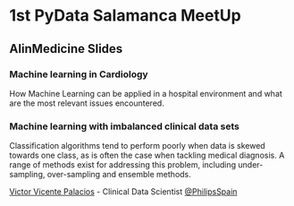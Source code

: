 # 1st PyData Salamanca MeetUp 
## AIinMedicine Slides

### Machine learning in Cardiology

How Machine Learning can be applied in a hospital environment and what are the most relevant issues encountered.

### Machine learning with imbalanced clinical data sets

Classification algorithms tend to perform poorly when data is skewed towards one class, as is often the case when tackling medical diagnosis. A range of methods exist for addressing this problem, including under-sampling, over-sampling and ensemble methods.


[Victor Vicente Palacios](https://github.com/victorvicpal) - Clinical Data Scientist [@PhilipsSpain](https://twitter.com/PhilipsSpain)
